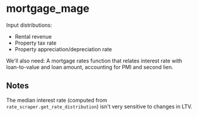 # mortgage_mage

Input distributions:

- Rental revenue
- Property tax rate
- Property appreciation/depreciation rate

We'll also need:
A mortgage rates function that relates interest rate with loan-to-value and loan amount, accounting for PMI and second lien.

## Notes

The median interest rate (computed from `rate_scraper.get_rate_distribution`) isn't very sensitive to changes in LTV.
